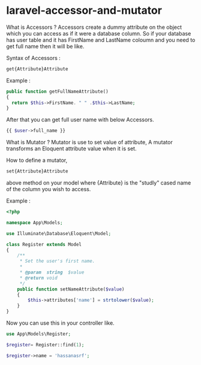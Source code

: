 # laravel-accessor-and-mutator

What is Accessors ? 
Accessors create a dummy attribute on the object which you can access as if it were a database column. So if your database has user table and it has FirstName and LastName coloumn and you need to get full name then it will be like.

Syntax of Accessors :

```php
get{Attribute}Attribute
```

Example :

```php
public function getFullNameAttribute()
{
  return $this->FirstName. " " .$this->LastName;
}
```
After that you can get full user name with below Accessors.
```php
{{ $user->full_name }}
```

What is Mutator ?
Mutator is use to set value of attribute, A mutator transforms an Eloquent attribute value when it is set.

How to define a mutator,

```PHP
set{Attribute}Attribute
```
above method on your model where {Attribute} is the "studly" cased name of the column you wish to access.

Example : 
```PHP
<?php

namespace App\Models;

use Illuminate\Database\Eloquent\Model;

class Register extends Model
{
    /**
     * Set the user's first name.
     *
     * @param  string  $value
     * @return void
     */
    public function setNameAttribute($value)
    {
        $this->attributes['name'] = strtolower($value);
    }
}
```

Now you can use this in your controller like.
```php
use App\Models\Register;

$register= Register::find(1);

$register->name = 'hassanasrf';
```
